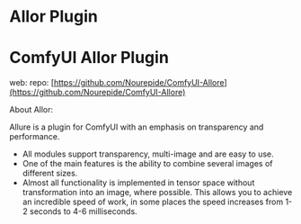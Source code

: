 Allor Plugin
========================

# ComfyUI Allor Plugin

web: 
repo: [https://github.com/Nourepide/ComfyUI-Allore](https://github.com/Nourepide/ComfyUI-Allore)

About Allor:

Allure is a plugin for ComfyUI with an emphasis on transparency and performance.
* All modules support transparency, multi-image and are easy to use.
* One of the main features is the ability to combine several images of different sizes.
* Almost all functionality is implemented in tensor space without transformation into an image, where possible. This allows you to achieve an incredible speed of work, in some places the speed increases from 1-2 seconds to 4-6 milliseconds.
